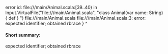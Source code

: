 error id: file://<WORKSPACE>/main/Animal.scala:[39..40) in Input.VirtualFile("file://<WORKSPACE>/main/Animal.scala", "class Animal(var name: String) {
  def
}
")
file://<WORKSPACE>/main/Animal.scala
file://<WORKSPACE>/main/Animal.scala:3: error: expected identifier; obtained rbrace
}
^
#### Short summary: 

expected identifier; obtained rbrace